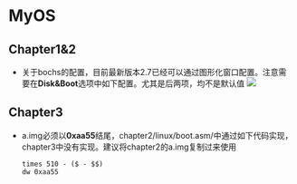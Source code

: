 # MyOS

## Chapter1&2
- 关于bochs的配置，目前最新版本2.7已经可以通过图形化窗口配置。注意需要在**Disk&Boot**选项中如下配置。尤其是后两项，均不是默认值
![](https://s1.328888.xyz/2022/08/20/BxYLU.png)

## Chapter3  
- a.img必须以**0xaa55**结尾，chapter2/linux/boot.asm/中通过如下代码实现，chapter3中没有实现。建议将chapter2的a.img复制过来使用
    ```
    times 510 - ($ - $$)
    dw 0xaa55
    ```